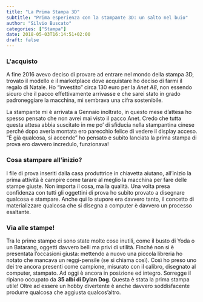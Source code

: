 ```yaml
---
title: "La Prima Stampa 3D"
subtitle: "Prima esperienza con la stampante 3D: un salto nel buio"
author: "Silvio Buscato"
categories: ["Stampa"]
date: 2018-05-03T16:14:51+02:00
draft: false
---
```



### L'acquisto
A fine 2016 avevo deciso di provare ad entrare nel mondo della stampa 3D, trovato il modello e il marketplace dove acquistare ho deciso di farmi il regalo di Natale. Ho “investito” circa 130 euro per la *Anet A8*, non essendo sicuro che il pacco effettivamente arrivasse e che sarei stato in grado padroneggiare la macchina, mi sembrava una cifra sostenibile.

La stampante mi è arrivata a Gennaio inoltrato, in questo mese d’attesa ho spesso pensato che non avrei mai visto il pacco Anet. Credo che tutta questa attesa abbia suscitato in me po’ di sfiducia nella stampantina cinese perché dopo averla montata ero parecchio felice di vedere il display acceso. “È già qualcosa, si accende” ho pensato e subito lanciata la prima stampa di prova ero davvero incredulo, funzionava!

### Cosa stampare all’inizio?
I file di prova inseriti dalla casa produttrice in chiavetta aiutano, all’inizio la prima attività è campire come tarare al meglio la macchina per fare delle stampe giuste. Non importa il cosa, ma la qualità. Una volta presa confidenza con tutti gli oggettini di prova ho subito provato a disegnare qualcosa e stampare. Anche qui lo stupore era davvero tanto, il concetto di materializzare qualcosa che si disegna a computer è davvero un processo esaltante.

### Via alle stampe!
Tra le prime stampe ci sono state molte cose inutili, come il busto di Yoda o un Batarang, oggetti davvero belli ma privi di utilità. Finché non si è presentata l’occasioni giusta: mettendo a nuovo una piccola libreria ho notato che mancava un reggi-pensile (se si chiama così). Così ho preso uno dei tre ancora presenti come campione, misurato con il calibro, disegnato al computer, stampato. Ad oggi è ancora in posizione ed integro. Sorregge il ripiano occupato da **35 albi di Dylan Dog**. Questa è stata la prima stampa utile! Oltre ad essere un hobby divertente è anche davvero soddisfacente produrre qualcosa che aggiusta qualcos’altro.